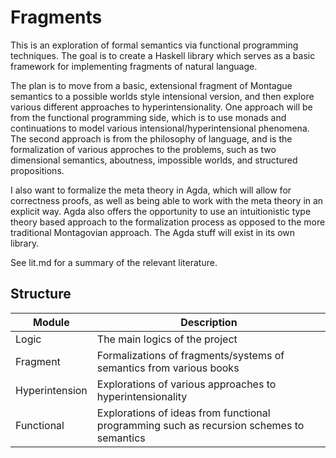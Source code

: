 # Fragments

This is an exploration of formal semantics via functional programming techniques. 
The goal is to create a Haskell library which serves as a basic framework for 
implementing fragments of natural language.

The plan is to move from a basic, extensional fragment of Montague semantics to 
a possible worlds style intensional version, and then explore various different 
approaches to hyperintensionality. One approach will be from the functional 
programming side, which is to use monads and continuations to model various 
intensional/hyperintensional phenomena. The second approach is from the philosophy 
of language, and is the formalization of various approches to the problems, 
such as two dimensional semantics, aboutness, impossible worlds, and structured propositions.

I also want to formalize the meta theory in Agda, which will allow for correctness 
proofs, as well as being able to work with the meta theory in an explicit way. 
Agda also offers the opportunity to use an intuitionistic 
type theory based approach to the formalization process as opposed to the more 
traditional Montagovian approach. The Agda stuff will exist in its own
library.

See lit.md for a summary of the relevant literature.

## Structure

| Module | Description |
| ------ | ----------- |
| Logic | The main logics of the project |
| Fragment | Formalizations of fragments/systems of semantics from various books |
| Hyperintension | Explorations of various approaches to hyperintensionality |
| Functional | Explorations of ideas from functional programming such as recursion schemes to semantics |